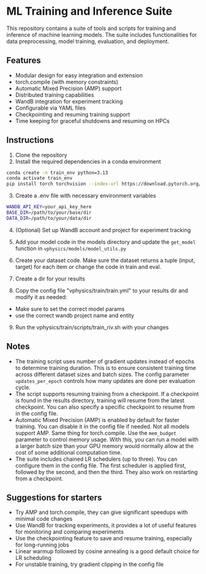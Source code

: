 # ML Training and Inference Suite

This repository contains a suite of tools and scripts for training and inference of machine learning models.
The suite includes functionalities for data preprocessing, model training, evaluation, and deployment.

## Features
- Modular design for easy integration and extension
- torch.compile (with memory constraints)
- Automatic Mixed Precision (AMP) support
- Distributed training capabilities
- WandB integration for experiment tracking
- Configurable via YAML files
- Checkpointing and resuming training support
- Time keeping for graceful shutdowns and resuming on HPCs

## Instructions
1. Clone the repository
2. Install the required dependencies in a conda environment

```bash
conda create -n train_env python=3.13
conda activate train_env
pip install torch torchvision --index-url https://download.pytorch.org/whl/cu129
```

3. Create a .env file with necessary environment variables

```bash
WANDB_API_KEY=your_api_key_here
BASE_DIR=/path/to/your/base/dir
DATA_DIR=/path/to/your/data/dir
```

4. (Optional) Set up WandB account and project for experiment tracking
5. Add your model code in the models directory and update the ``get_model`` function in `vphysics/models/model_utils.py`
6. Create your dataset code. Make sure the dataset returns a tuple (input, target) for each item or change the code in train and eval.

7. Create a dir for your results
8. Copy the config file "vphysics/train/train.yml" to your results dir and modify it as needed:
- Make sure to set the correct model params
- use the correct wandb project name and entity

9. Run the vphysics/train/scripts/train_riv.sh with your changes

## Notes

- The training script uses number of gradient updates instead of epochs to determine training duration. This is to ensure consistent training time across different dataset sizes and batch sizes. The config parameter `updates_per_epoch` controls how many updates are done per evaluation cycle.
- The script supports resuming training from a checkpoint. If a checkpoint is found in the results directory, training will resume from the latest checkpoint. You can also specify a specific checkpoint to resume from in the config file.
- Automatic Mixed Precision (AMP) is enabled by default for faster training. You can disable it in the config file if needed. Not all models support AMP. Same thing for torch.compile. Use the ``mem_budget`` parameter to control memory usage. With this, you can run a model with a larger batch size than your GPU memory would normally allow at the cost of some additional computation time.
- The suite includes chained LR schedulers (up to three). You can configure them in the config file. The first scheduler is applied first, followed by the second, and then the third. They also work on restarting from a checkpoint.


## Suggestions for starters

- Try AMP and torch.compile, they can give significant speedups with minimal code changes
- Use WandB for tracking experiments, it provides a lot of useful features for monitoring and comparing experiments
- Use the checkpointing feature to save and resume training, especially for long-running jobs
- Linear warmup followed by cosine annealing is a good default choice for LR scheduling
- For unstable training, try gradient clipping in the config file